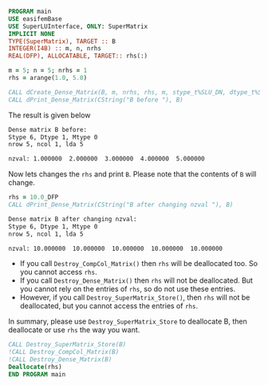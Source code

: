 ```fortran
PROGRAM main
USE easifemBase
USE SuperLUInterface, ONLY: SuperMatrix
IMPLICIT NONE
TYPE(SuperMatrix), TARGET :: B
INTEGER(I4B) :: m, n, nrhs
REAL(DFP), ALLOCATABLE, TARGET:: rhs(:)

m = 5; n = 5; nrhs = 1
rhs = arange(1.0, 5.0)

CALL dCreate_Dense_Matrix(B, m, nrhs, rhs, m, stype_t%SLU_DN, dtype_t%SLU_D, mtype_t%SLU_GE); 
CALL dPrint_Dense_Matrix(CString("B before "), B)
```

The result is given below

```txt
Dense matrix B before:
Stype 6, Dtype 1, Mtype 0
nrow 5, ncol 1, lda 5

nzval: 1.000000  2.000000  3.000000  4.000000  5.000000
```

Now lets changes the `rhs` and print `B`. Please note that the contents of `B` will change.

```fortran
rhs = 10.0_DFP
CALL dPrint_Dense_Matrix(CString("B after changing nzval "), B)
```

```txt
Dense matrix B after changing nzval:
Stype 6, Dtype 1, Mtype 0
nrow 5, ncol 1, lda 5

nzval: 10.000000  10.000000  10.000000  10.000000  10.000000
```

- If you call `Destroy_CompCol_Matrix()` then `rhs` will be deallocated too. So you cannot access `rhs`.
- If you call `Destroy_Dense_Matrix()` then `rhs` will not be deallocated. But you cannot rely on the entries of `rhs`, so do not use these entries.
- However, if you call `Destroy_SuperMatrix_Store()`, then `rhs` will not be deallocated, but you cannot access the entries of `rhs`.

In summary, please use `Destroy_SuperMatrix_Store` to deallocate B, then deallocate or use `rhs` the way you want.

```fortran
CALL Destroy_SuperMatrix_Store(B)
!CALL Destroy_CompCol_Matrix(B)
!CALL Destroy_Dense_Matrix(B)
Deallocate(rhs)
END PROGRAM main
```
